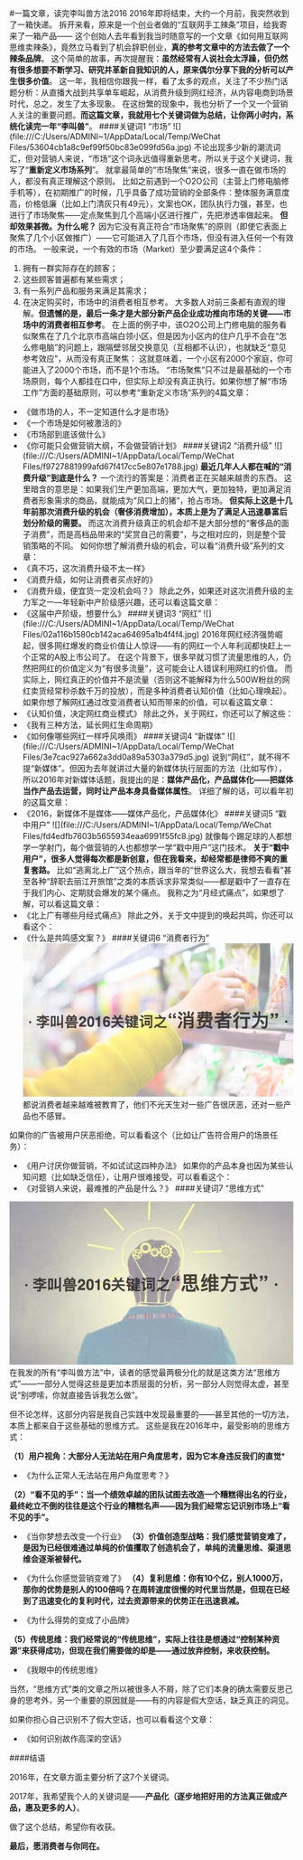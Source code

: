 #一篇文章，读完李叫兽方法2016
2016年即将结束，大约一个月前，我突然收到了一箱快递。
拆开来看，原来是一个创业者做的“互联网手工辣条”项目，给我寄来了一箱产品—— 这个创始人去年看到我当时随意写的一个文章《如何用互联网思维卖辣条》，竟然立马看到了机会辞职创业，**真的参考文章中的方法去做了一个辣条品牌**。
这个简单的故事，再次提醒我：**虽然经常有人说社会太浮躁，但仍然有很多想要不断学习、研究并革新自我知识的人，原来偶尔分享下我的分析可以产生很多价值**。
这一年，我相信你跟我一样，看了太多的观点，关注了不少热门话题分析：从直播大战到共享单车崛起，从消费升级到网红经济，从内容电商到场景时代，总之，发生了太多现象。
在这纷繁的现象中，我也分析了一个又一个营销人关注的重要问题。**而这篇文章，我就用七个关键词做为总结，让你两小时内，系统化读完一年“李叫兽”**。
####关键词1  “市场”
![](file:///C:/Users/ADMINI~1/AppData/Local/Temp/WeChat Files/53604cb1a8c9ef99f50bc83e099fd56a.jpg)
不论出现多少新的潮流词汇，但对营销人来说，“市场”这个词永远值得重新思考。所以关于这个关键词，我写了“**重新定义市场系列**”。
就拿最简单的“市场聚焦”来说，很多一直在做市场的人，都没有真正理解这个原则。
比如之前遇到一个O2O公司（主营上门修电脑修手机等），在初期推广的时候，几乎具备了成功营销的全部条件：整体服务满意度高，价格低廉（比如上门清灰只有49元），文案也OK，团队执行力强，甚至，也进行了市场聚焦——定点聚焦到几个高端小区进行推广，先把渗透率做起来。
**但却效果甚微。为什么呢？**
因为它没有真正符合“市场聚焦”的原则（即使它表面上聚焦了几个小区做推广）——它可能进入了几百个市场，但没有进入任何一个有效的市场。
一般来说，一个有效的市场（Market）至少要满足这4个条件：
1. 拥有一群实际存在的顾客；
2. 这些顾客普遍都有某些需求；
3. 有一系列产品和服务来满足其需求；
4. 在决定购买时，市场中的消费者相互参考。
大多数人对前三条都有直观的理解。**但遗憾的是，最后一条才是大部分新产品企业成功推向市场的关键——市场中的消费者相互参考**。
在上面的例子中，该O2O公司上门修电脑的服务看似聚焦在了几个北京市高端白领小区，但是因为小区内的住户几乎不会在“怎么修电脑”的问题上，跟隔壁邻居交换意见（互相都不认识），也就缺乏“意见参考效应”，从而没有真正聚焦：
这就意味着，一个小区有2000个家庭，你可能进入了2000个市场，而不是1个市场。
“市场聚焦”只不过是最基础的一个市场原则，每个人都挂在口中，但实际上却没有真正执行。如果你想了解“市场工作”方面的基础原则，可以参考“重新定义市场”系列的4篇文章：
- 《做市场的人，不一定知道什么才是市场》
- 《一个市场是如何被激活的》
- 《市场部到底该做什么》
- 《你可能只会做营销大纲，不会做营销计划》
####关键词2  “消费升级”
![](file:///C:/Users/ADMINI~1/AppData/Local/Temp/WeChat Files/f9727881999afd67f417cc5e807e1788.jpg)
**最近几年人人都在喊的“消费升级”到底是什么？**
一个流行的答案是：消费者正在买越来越贵的东西。
这里暗含的意思是：如果我们生产更加高端，更加大气，更加独特，更加满足消费者形象需求的商品，就能成为“风口上的猪”，抢占市场。
**但实际上这是十几年前那次消费升级的机会（奢侈消费增加），本质上是为了满足人迅速暴富后划分阶级的需要。**
而这次消费升级真正的机会却不是大部分想的“奢侈品的面子消费”，而是高档品带来的“奖赏自己的需要”，与之相对应的，则是整个营销策略的不同。
如何你想了解消费升级的机会，可以看“消费升级”系列的文章：
- 《真不巧，这次消费升级不太一样》
- 《消费升级，如何让消费者买点好的》
- 《消费升级，便宜货一定没机会吗？》
除此之外，如果还对这次消费升级的主力军之一—年轻新中产阶级感兴趣，还可以看这篇文章：
- 《这届中产阶级，想要什么》
####关键词3  “网红”
![](file:///C:/Users/ADMINI~1/AppData/Local/Temp/WeChat Files/02a116b1580cb142aca64695a1b4f4f4.jpg)
2016年网红经济强势崛起，很多网红爆发的商业价值让人惊讶——有的网红一个人年利润都快赶上一个正常的A股上市公司了。
在这个背景下，很多早就习惯了流量思维的人，仍然把网红的价值定义为“有很多流量”，这可能会让人错误利用网红的价值。
而实际上，网红真正的价值并不是流量（否则这不能解释为什么500W粉丝的网红卖货经常秒杀数千万的投放），而是多种消费者认知价值（比如心理唤起）。
如果你想了解网红通过改变消费者认知而带来的价值，可以看这篇文章：
- 《认知价值，决定网红商业模式》
除此之外，关于网红，你还可以了解这些：
- 《我有三种方法，延长网红生命周期》
- 《如何像哪些网红一样呼风唤雨》
####关键词4  “新媒体”
![](file:///C:/Users/ADMINI~1/AppData/Local/Temp/WeChat Files/3e7cac927a662a3dd0a89a5303a379d5.jpg)
说到“网红”，就不得不提“新媒体”。但因为去年就讲过大量的新媒体执行层面的方法（比如写作），所以2016年对新媒体话题，我提出的是：**媒体产品化，产品媒体化——把媒体当作产品去运营，同时让产品本身具备媒体属性**。
详细了解的话，可以看年初的这篇文章：
- 《2016，新媒体不是媒体——媒体产品化，产品媒体化》
####关键词5  “戳中用户”
![](file:///C:/Users/ADMINI~1/AppData/Local/Temp/WeChat Files/fd4edfb7603b5655934eaa6991f55fc8.jpg)
就像每个踢足球的人都想学一学射门，每个做营销的人也都想学一学“戳中用户”这门技术。
**关于“戳中用户”，很多人觉得每次都是新创意，但在我看来，却经常都是律师不爽的重复套路。**
比如“逃离北上广”这个热点，跟当年的“世界这么大，我想去看看”甚至各种“辞职去丽江开旅馆”之类的本质诉求非常类似——都是戳中了一直存在于我们内心、定期就会爆发的某个痛点。
我称之为“月经式痛点”，如果想了解，可以看这篇文章：
- 《北上广有哪些月经式痛点》
除此之外，关于文中提到的唤起共鸣，你还可以看这个：
- 《什么是共鸣感文案？》
####关键词6  “消费者行为”
![](./_image/0b22835866d29ef38bf38044617867df.jpg)
都说消费者越来越难被教育了，他们不光天生对一些广告很厌恶，还对一些产品也不感冒。

如果你的广告被用户厌恶拒绝，可以看看这个（比如让广告符合用户的场景任务）：
- 《用户讨厌你做营销，不如试试这四种办法》
如果你的产品本身也因为某些认知问题（比如缺乏信任），让用户很难接受，可以看看这个：
- 《对营销人来说，最难推的产品是什么？》
####关键词7  “思维方式”

![](./_image/7b079148128a66bdd887914431ba4b5f.jpg)
在我发的所有“李叫兽方法”中，读者的感觉最两极分化的就是这类方法“思维方式”——一部分人觉得这些是更加本质层面的分析，另一部分人则觉得太虚，甚至说“别啰嗦，你就直接告诉我怎么做”。

但不论怎样，这部分内容是我自己实践中发现最重要的——甚至其他的一切方法，本质上都来自于这些基础的思维方式。
这些是我在2016年中，最受影响的思维方式：

**（1）用户视角：大部分人无法站在用户角度思考，因为它本身违反我们的直觉***

- 《为什么正常人无法站在用户角度思考？》

**（2）“看不见的手”：当一个绩效卓越的团队试图去改造一个糟糕得出名的行业，最终屹立不倒的往往是这个行业的糟糕名声——因为我们经常忘记识别市场上“看不见的手”。**
- 《当你梦想去改变一个行业》
**（3）价值创造型战略：我们感觉营销变难了，是因为已经很难通过单纯的价值攫取了创造机会了，单纯的流量思维、渠道思维会逐渐被替代。**
- 《为什么你感觉营销变难了》
**（4）复利思维：你有10个亿，别人1000万，那你的优势是别人的100倍吗？在周转速度很慢的时代里当然是，但现在已经到了迅速变化的复利时代，过去资源带来的优势正在迅速衰减。**

- 《为什么得势的变成了小品牌》

**（5）传统思维：我们经常说的“传统思维”，实际上往往是想通过“控制某种资源”来获得成功，但现在我们需要做的却是——通过放弃控制，来收获控制。**

- 《我眼中的传统思维》

当然，“思维方式”类的文章之所以被很多人不屑，除了它们本身的确太需要反思己身的思考外，另一个重要的原因就是——有的内容是假大空话，缺乏真正的洞见。

如果你担心自己识别不了假大空话，也可以看看这个文章：

- 《如何识别故作高深的空话》 


####结语

2016年，在文章方面主要分析了这7个关键词。

2017年，我希望我个人的关键词是——**产品化（逐步地把好用的方法真正做成产品，惠及更多的人）**。

做了这个总结，希望你有收获。

**最后，愿消费者与你同在。**